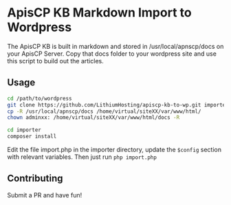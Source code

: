 # ApisCP KB Markdown Import to Wordpress
The ApisCP KB is built in markdown and stored in /usr/local/apnscp/docs on your ApisCP Server.
Copy that docs folder to your wordpress site and use this script to build out the articles.

## Usage
```bash
cd /path/to/wordpress
git clone https://github.com/LithiumHosting/apiscp-kb-to-wp.git importer
cp -R /usr/local/apnscp/docs /home/virtual/siteXX/var/www/html/
chown adminxx: /home/virtual/siteXX/var/www/html/docs -R

cd importer
composer install
```

Edit the file import.php in the importer directory, update the `$config` section with relevant variables.
Then just run `php import.php`

## Contributing

Submit a PR and have fun!